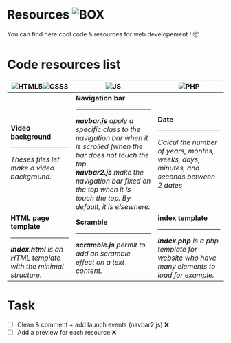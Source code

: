 # Resources ![BOX](https://i.imgur.com/oeSHh6y.png)
You can find here cool code & resources for web developement ! 📦

# Code resources list

| ![HTML5](https://i.imgur.com/1S1VxSL.png)![CSS3](https://i.imgur.com/kBVYh8D.png) | ![JS](https://i.imgur.com/ard0rOo.png) | ![PHP](https://i.imgur.com/A9onV7Q.png) |
| ----------- | ----------- | ----------- |
| **Video background**<hr>_Theses files let make a video background._ | **Navigation bar**<hr>_**navbar.js** apply a specific class to the navigation bar when it is scrolled (when the bar does not touch the top. <br>**navbar2.js** make the navigation bar fixed on the top when it is touch the top. By default, it is elsewhere._ | **Date**<hr>_Calcul the number of years, months, weeks, days, minutes, and seconds between 2 dates_ |
| **HTML page template**<hr>_**index.html** is an HTML template with the minimal structure._ | **Scramble**<hr>_**scramble.js** permit to add an scramble effect on a text content._ | **index template**<hr>_**index.php** is a php template for website who have many elements to load for example._ |

# Task
- [ ] Clean & comment + add launch events (navbar2.js) ❌
- [ ] Add a preview for each resource ❌